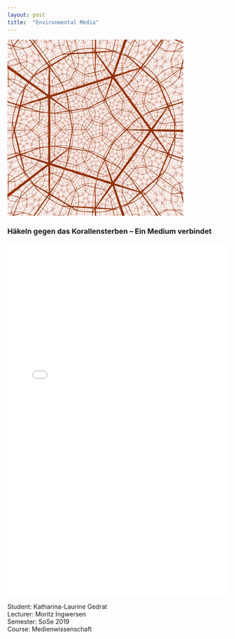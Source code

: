 ```yaml
---
layout: post
title:  "Environmental Media"
---
```

<img src="/images/environmental_media/kg-Hyperbolic_orthogonal_dodecahedral_honeycomb.jpeg" alt="kg-Hyperbolic_orthogonal_dodecahedral_honeycomb.jpeg" width="400" height="auto"/><br>

### Häkeln gegen das Korallensterben – Ein Medium verbindet<br>

<embed src="/images/environmental_media/kg-Environmental_Media_Termpaper.pdf" width="100%" height="800px"
 type="application/pdf">

Student: Katharina-Laurine Gedrat <br>
Lecturer: Moritz Ingwersen <br>
Semester: SoSe 2019 <br>
Course: Medienwissenschaft